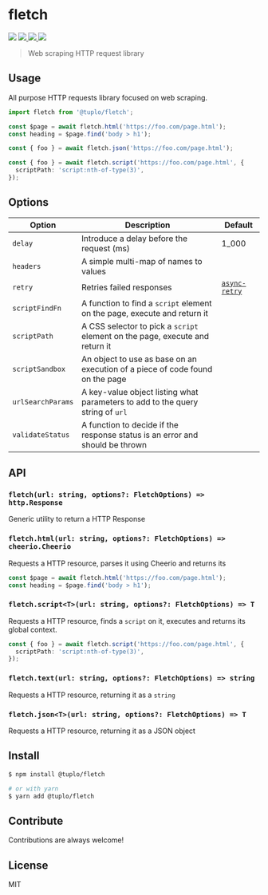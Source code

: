 # fletch

<p>
  <img src="https://img.shields.io/npm/v/@tuplo/fletch">
  <a href="https://codeclimate.com/github/tuplo/fletch/maintainability">
    <img src="https://api.codeclimate.com/v1/badges/4a26597a1e38d18ba6d5/maintainability" />
  </a>
  <a href="https://codeclimate.com/github/tuplo/fletch/test_coverage">
    <img src="https://api.codeclimate.com/v1/badges/4a26597a1e38d18ba6d5/test_coverage" />
  </a>
  <img src="https://github.com/tuplo/fletch/workflows/Build/badge.svg">
</p>

> Web scraping HTTP request library

## Usage

All purpose HTTP requests library focused on web scraping.

```typescript
import fletch from '@tuplo/fletch';

const $page = await fletch.html('https://foo.com/page.html');
const heading = $page.find('body > h1');

const { foo } = await fletch.json('https://foo.com/page.html');

const { foo } = await fletch.script('https://foo.com/page.html', {
  scriptPath: 'script:nth-of-type(3)',
});
```

## Options

| Option            | Description                                                                    | Default                                                    |
| ----------------- | ------------------------------------------------------------------------------ | ---------------------------------------------------------- |
| `delay`           | Introduce a delay before the request (ms)                                      | 1_000                                                      |
| `headers`         | A simple multi-map of names to values                                          |
| `retry`           | Retries failed responses                                                       | [`async-retry`](https://github.com/vercel/async-retry#api) |
| `scriptFindFn`    | A function to find a `script` element on the page, execute and return it       |
| `scriptPath`      | A CSS selector to pick a `script` element on the page, execute and return it   |
| `scriptSandbox`   | An object to use as base on an execution of a piece of code found on the page  |
| `urlSearchParams` | A key-value object listing what parameters to add to the query string of `url` |
| `validateStatus`  | A function to decide if the response status is an error and should be thrown   |

## API

### `fletch(url: string, options?: FletchOptions) => http.Response`

Generic utility to return a HTTP Response

### `fletch.html(url: string, options?: FletchOptions) => cheerio.Cheerio`

Requests a HTTP resource, parses it using Cheerio and returns its

```typescript
const $page = await fletch.html('https://foo.com/page.html');
const heading = $page.find('body > h1');
```

### `fletch.script<T>(url: string, options?: FletchOptions) => T`

Requests a HTTP resource, finds a `script` on it, executes and returns its global context.

```typescript
const { foo } = await fletch.script('https://foo.com/page.html', {
  scriptPath: 'script:nth-of-type(3)',
});
```

### `fletch.text(url: string, options?: FletchOptions) => string`

Requests a HTTP resource, returning it as a `string`

### `fletch.json<T>(url: string, options?: FletchOptions) => T`

Requests a HTTP resource, returning it as a JSON object

## Install

```bash
$ npm install @tuplo/fletch

# or with yarn
$ yarn add @tuplo/fletch
```

## Contribute

Contributions are always welcome!

## License

MIT
